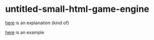 # untitled-small-html-game-engine
[here](https://davidsaltacc.github.io/pages/code/game-engine/main) is an explanation (kind of)

[here](https://davidsaltacc.github.io/pages/code/game-engine/example) is an example 
